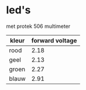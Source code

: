 # led's

met protek 506 multimeter

|kleur|forward voltage|
|-|-|
|rood|2.18|
|geel|2.13|
|groen|2.27|
|blauw|2.91|
